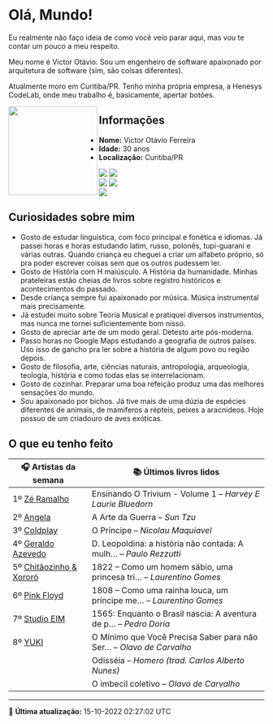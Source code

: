 # Olá, Mundo!

Eu realmente não faço ideia de como você veio parar aqui, mas vou te contar um pouco a meu respeito.

Meu nome é Victor Otávio. Sou um engenheiro de software apaixonado por arquitetura de software (sim, são coisas diferentes).

Atualmente moro em Curitiba/PR. Tenho minha própria empresa, a Henesys CodeLab, onde meu trabalho é, basicamente, apertar botões.

<img align="left" src="https://github.com/vctrtvfrrr/vctrtvfrrr/raw/master/octocat.png" alt="" width="175" />

## Informações

- **Nome:** Victor Otávio Ferreira
- **Idade:** 30 anos
- **Localização:** Curitiba/PR

[![](https://img.shields.io/badge/LinkedIn-victorotavio-blue)](https://www.linkedin.com/in/victorotavio/) [![](https://img.shields.io/badge/Twitter-@vctrtvfrrr-blue)](https://twitter.com/vctrtvfrrr)  
[![](https://img.shields.io/badge/GitHub-vctrtvfrrr-24292e)](https://github.com/vctrtvfrrr) [![](https://img.shields.io/badge/GitLab-vctrtvfrrr-ec5d16)](https://gitlab.com/vctrtvfrrr)  
[![](https://img.shields.io/badge/Email-victor@otavioferreira.com.br-red)](mailto:victor@otavioferreira.com.br)  

## Curiosidades sobre mim

-   Gosto de estudar linguística, com foco principal e fonética e idiomas. Já passei horas e horas estudando latim, russo, polonês, tupi-guarani e várias outras. Quando criança eu cheguei a criar um alfabeto próprio, só pra poder escrever coisas sem que os outros pudessem ler.
-   Gosto de História com H maiúsculo. A História da humanidade. Minhas prateleiras estão cheias de livros sobre registro históricos e acontecimentos do passado.
-   Desde criança sempre fui apaixonado por música. Música instrumental mais precisamente.
-   Já estudei muito sobre Teoria Musical e pratiquei diversos instrumentos, mas nunca me tornei suficientemente bom nisso.
-   Gosto de apreciar arte de um modo geral. Detesto arte pós-moderna.
-   Passo horas no Google Maps estudando a geografia de outros países. Uso isso de gancho pra ler sobre a história de algum povo ou região depois.
-   Gosto de filosofia, arte, ciências naturais, antropologia, arqueologia, teologia, história e como todas elas se interrelacionam.
-   Gosto de cozinhar. Preparar uma boa refeição produz uma das melhores sensações do mundo.
-   Sou apaixonado por bichos. Já tive mais de uma dúzia de espécies diferentes de animais, de mamiferos a répteis, peixes a aracnídeos. Hoje possuo de um criadouro de aves exóticas.


## O que eu tenho feito

|                                🎧 Artistas da semana                                |                      📚 Últimos livros lidos                      |
|-------------------------------------------------------------------------------------|-------------------------------------------------------------------|
| 1º [Zé Ramalho](https://www.last.fm/music/Z%C3%A9+Ramalho)                          | Ensinando O Trivium - Volume 1	–	_Harvey E Laurie Bluedorn_         |
| 2º [Angela](https://www.last.fm/music/Angela)                                       | A Arte da Guerra	–	_Sun Tzu_                                        |
| 3º [Coldplay](https://www.last.fm/music/Coldplay)                                   | O Príncipe	–	_Nicolau Maquiavel_                                    |
| 4º [Geraldo Azevedo](https://www.last.fm/music/Geraldo+Azevedo)                     | D. Leopoldina: a história não contada: A mulh…	–	_Paulo Rezzutti_   |
| 5º [Chitãozinho & Xororó](https://www.last.fm/music/Chit%C3%A3ozinho+&+Xoror%C3%B3) | 1822 – Como um homem sábio, uma princesa tri…	–	_Laurentino Gomes_  |
| 6º [Pink Floyd](https://www.last.fm/music/Pink+Floyd)                               | 1808 – Como uma rainha louca, um príncipe me…	–	_Laurentino Gomes_  |
| 7º [Studio EIM](https://www.last.fm/music/Studio+EIM)                               | 1565: Enquanto o Brasil nascia: A aventura de p…	–	_Pedro Doria_    |
| 8º [YUKI](https://www.last.fm/music/YUKI)                                           | O Mínimo que Você Precisa Saber para não Ser…	–	_Olavo de Carvalho_ |
|                                                                                     | Odisséia	–	_Homero (trad. Carlos Alberto Nunes)_                    |
|                                                                                     | O imbecil coletivo	–	_Olavo de Carvalho_                            |


---

🚀 **Última atualização:** 15-10-2022 02:27:02 UTC
